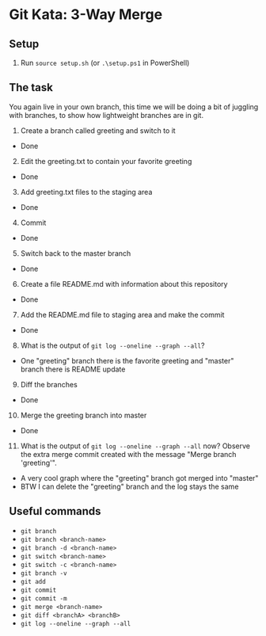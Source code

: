 # Git Kata: 3-Way Merge

## Setup

1. Run `source setup.sh` (or `.\setup.ps1` in PowerShell)

## The task

You again live in your own branch, this time we will be doing a bit of juggling with branches, to show how lightweight branches are in git.

1. Create a branch called greeting and switch to it
- Done
2. Edit the greeting.txt to contain your favorite greeting
- Done
3. Add greeting.txt files to the staging area
- Done
4. Commit
- Done
5. Switch back to the master branch
- Done
6. Create a file README.md with information about this repository
- Done
7. Add the README.md file to staging area and make the commit
- Done
8. What is the output of `git log --oneline --graph --all`?
- One "greeting" branch there is the favorite greeting and "master" branch there is README update
9. Diff the branches
- Done
10. Merge the greeting branch into master
- Done
11. What is the output of `git log --oneline --graph --all` now? Observe the extra merge commit created with the message "Merge branch 'greeting'".
- A very cool graph where the "greeting" branch got merged into "master"
- BTW I can delete the "greeting" branch and the log stays the same

## Useful commands

- `git branch`
- `git branch <branch-name>`
- `git branch -d <branch-name>`
- `git switch <branch-name>`
- `git switch -c <branch-name>`
- `git branch -v`
- `git add`
- `git commit`
- `git commit -m`
- `git merge <branch-name>`
- `git diff <branchA> <branchB>`
- `git log --oneline --graph --all`
